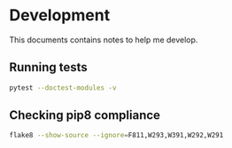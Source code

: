 # Development

This documents contains notes to help me develop.

## Running tests

```bash
pytest --doctest-modules -v
```

## Checking pip8 compliance

```bash
flake8 --show-source --ignore=F811,W293,W391,W292,W291
```

